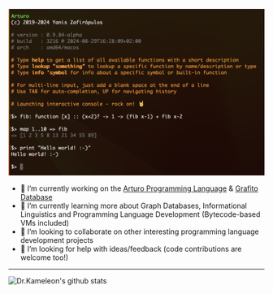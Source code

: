 ![Hello world](https://raw.githubusercontent.com/drkameleon/drkameleon/main/welcome.png)

- 🔭 I’m currently working on the [Arturo Programming Language](https://github.com/arturo-lang/arturo) & [Grafito Database](https://github.com/arturo-lang/grafito)
- 🌱 I’m currently learning more about Graph Databases, Informational Linguistics and Programming Language Development (Bytecode-based VMs included)
- 👯 I’m looking to collaborate on other interesting programming language development projects
- 🤔 I’m looking for help with ideas/feedback (code contributions are welcome too!)

----

![Dr.Kameleon's github stats](https://github-readme-stats.vercel.app/api?username=drkameleon&show_icons=true&theme=default)
